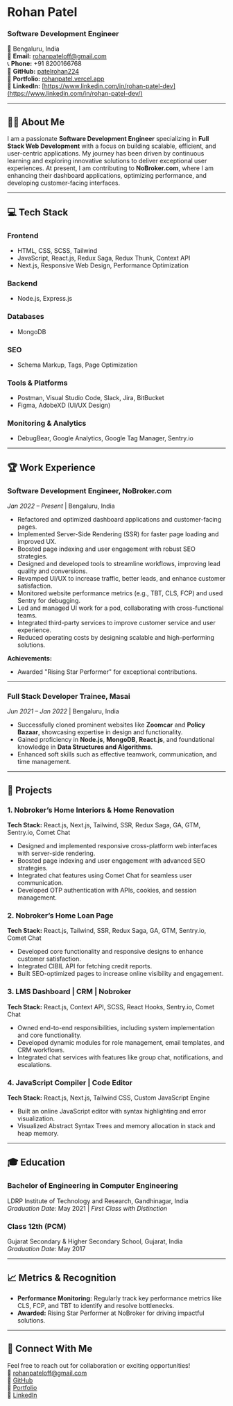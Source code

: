 # Rohan Patel

### Software Development Engineer

📍 Bengaluru, India  
📧 **Email:** rohanpateloff@gmail.com  
📞 **Phone:** +91 8200166768  
🔗 **GitHub:** [patelrohan224](https://github.com/patelrohan224)  
🔗 **Portfolio:** [rohanpatel.vercel.app](https://rohanpatel.vercel.app)  
🔗 **LinkedIn:** [https://www.linkedin.com/in/rohan-patel-dev](https://www.linkedin.com/in/rohan-patel-dev/)

---

## 👨‍💻 About Me

I am a passionate **Software Development Engineer** specializing in **Full Stack Web Development** with a focus on building scalable, efficient, and user-centric applications. My journey has been driven by continuous learning and exploring innovative solutions to deliver exceptional user experiences. At present, I am contributing to **NoBroker.com**, where I am enhancing their dashboard applications, optimizing performance, and developing customer-facing interfaces.

---

## 💻 Tech Stack

### **Frontend**
- HTML, CSS, SCSS, Tailwind
- JavaScript, React.js, Redux Saga, Redux Thunk, Context API
- Next.js, Responsive Web Design, Performance Optimization

### **Backend**
- Node.js, Express.js

### **Databases**
- MongoDB

### **SEO**
- Schema Markup, Tags, Page Optimization

### **Tools & Platforms**
- Postman, Visual Studio Code, Slack, Jira, BitBucket
- Figma, AdobeXD (UI/UX Design)

### **Monitoring & Analytics**
- DebugBear, Google Analytics, Google Tag Manager, Sentry.io

---

## 🏆 Work Experience

### **Software Development Engineer, NoBroker.com**  
*Jan 2022 – Present* | Bengaluru, India
- Refactored and optimized dashboard applications and customer-facing pages.
- Implemented Server-Side Rendering (SSR) for faster page loading and improved UX.
- Boosted page indexing and user engagement with robust SEO strategies.
- Designed and developed tools to streamline workflows, improving lead quality and conversions.
- Revamped UI/UX to increase traffic, better leads, and enhance customer satisfaction.
- Monitored website performance metrics (e.g., TBT, CLS, FCP) and used Sentry for debugging.
- Led and managed UI work for a pod, collaborating with cross-functional teams.
- Integrated third-party services to improve customer service and user experience.
- Reduced operating costs by designing scalable and high-performing solutions.

**Achievements:**
- Awarded "Rising Star Performer" for exceptional contributions.

---

### **Full Stack Developer Trainee, Masai**  
*Jun 2021 – Jan 2022* | Bengaluru, India
- Successfully cloned prominent websites like **Zoomcar** and **Policy Bazaar**, showcasing expertise in design and functionality.
- Gained proficiency in **Node.js**, **MongoDB**, **React.js**, and foundational knowledge in **Data Structures and Algorithms**.
- Enhanced soft skills such as effective teamwork, communication, and time management.

---

## 📂 Projects

### **1. Nobroker’s Home Interiors & Home Renovation**
**Tech Stack:** React.js, Next.js, Tailwind, SSR, Redux Saga, GA, GTM, Sentry.io, Comet Chat
- Designed and implemented responsive cross-platform web interfaces with server-side rendering.
- Boosted page indexing and user engagement with advanced SEO strategies.
- Integrated chat features using Comet Chat for seamless user communication.
- Developed OTP authentication with APIs, cookies, and session management.

### **2. Nobroker’s Home Loan Page**
**Tech Stack:** React.js, Tailwind, SSR, Redux Saga, GA, GTM, Sentry.io, Comet Chat
- Developed core functionality and responsive designs to enhance customer satisfaction.
- Integrated CIBIL API for fetching credit reports.
- Built SEO-optimized pages to increase online visibility and engagement.

### **3. LMS Dashboard | CRM | Nobroker**
**Tech Stack:** React.js, Context API, SCSS, React Hooks, Sentry.io, Comet Chat
- Owned end-to-end responsibilities, including system implementation and core functionality.
- Developed dynamic modules for role management, email templates, and CRM workflows.
- Integrated chat services with features like group chat, notifications, and escalations.

### **4. JavaScript Compiler | Code Editor**
**Tech Stack:** React.js, Next.js, Tailwind CSS, Custom JavaScript Engine
- Built an online JavaScript editor with syntax highlighting and error visualization.
- Visualized Abstract Syntax Trees and memory allocation in stack and heap memory.

---

## 🎓 Education

### **Bachelor of Engineering in Computer Engineering**  
LDRP Institute of Technology and Research, Gandhinagar, India  
*Graduation Date:* May 2021 | *First Class with Distinction*

### **Class 12th (PCM)**  
Gujarat Secondary & Higher Secondary School, Gujarat, India  
*Graduation Date:* May 2017

---

## 📈 Metrics & Recognition
- **Performance Monitoring:** Regularly track key performance metrics like CLS, FCP, and TBT to identify and resolve bottlenecks.
- **Awarded:** Rising Star Performer at NoBroker for driving impactful solutions.

---

## 🤝 Connect With Me
Feel free to reach out for collaboration or exciting opportunities!  
📧 rohanpateloff@gmail.com  
🔗 [GitHub](https://github.com/patelrohan224)  
🔗 [Portfolio](https://rohanpatel.vercel.app)  
🔗 [LinkedIn](https://www.linkedin.com)

